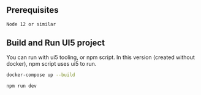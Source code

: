 # 

## Prerequisites

`Node 12 or similar`

## Build and Run UI5 project

You can run with ui5 tooling, or npm script.
In this version (created without docker), npm script uses ui5 to run.

```bash
docker-compose up --build
```

```bash
npm run dev
```